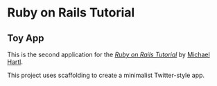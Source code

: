# Ruby on Rails Tutorial

## Toy App

This is the second application for the
[*Ruby on Rails Tutorial*](http://www.railstutorial.org/)
by [Michael Hartl](http://www.michaelhartl.com/).

This project uses scaffolding to create a minimalist Twitter-style app. 